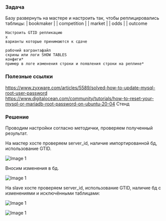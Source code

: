 


### Задача

Базу развернуть на мастере и настроить так, чтобы реплицировались таблицы:
| bookmaker |
| competition |
| market |
| odds |
| outcome

    Настроить GTID репликацию
    x
    варианты которые принимаются к сдаче

    рабочий вагрантафайл
    скрины или логи SHOW TABLES
    конфиги*
    пример в логе изменения строки и появления строки на реплике*


### Полезные ссылки
https://www.zyxware.com/articles/5589/solved-how-to-update-mysql-root-user-password
https://www.digitalocean.com/community/tutorials/how-to-reset-your-mysql-or-mariadb-root-password-on-ubuntu-20-04
Стенд


### Решение
Проводим настройки согласно методички, проверяем полученный результат.

На мастер хосте проверяем server_id, наличие импортированной бд, использование GTID.

![Image 1](Lesson43_mysql/master1.jpg)

Вносим изменения в бд.

![Image 1](Lesson43_mysql/master2.jpg)

На slave хосте проверяем server_id, использование GTID, наличие бд с изменениями и исключёнными таблицами:

![Image 1](Lesson43_mysql/slave1.jpg)

![Image 1](Lesson43_mysql/slave2.jpg)




